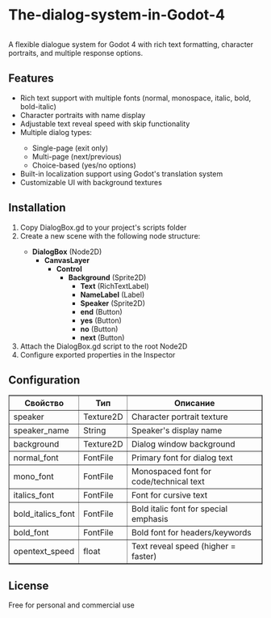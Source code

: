 # The-dialog-system-in-Godot-4

<img src="https://img.shields.io/badge/Godot-4.x-%2523478cbf" alt="">

A flexible dialogue system for Godot 4 with rich text formatting, character portraits, and multiple response options.

## Features
<ul>
  <li>Rich text support with multiple fonts (normal, monospace, italic, bold, bold-italic)</li>
  <li> Character portraits with name display</li>
  <li>Adjustable text reveal speed with skip functionality</li>
  <li>Multiple dialog types:</li>
      <ul> 
        <li>Single-page (exit only)</li>
        <li>Multi-page (next/previous)</li>
        <li>Choice-based (yes/no options)</li>
      </ul>
  <li>Built-in localization support using Godot's translation system</li>
  <li>Customizable UI with background textures</li>
</ul>

## Installation
<ol>
  <li>Copy DialogBox.gd to your project's scripts folder</li>
  <li>Create a new scene with the following node structure:</li>
<ul>
  <li>
    <strong>DialogBox</strong> (Node2D)
    <ul>
      <li>
        <strong>CanvasLayer</strong>
        <ul>
          <li>
            <strong>Control</strong>
            <ul>
              <li>
                <strong>Background</strong> (Sprite2D)
                <ul>
                  <li><strong>Text</strong> (RichTextLabel)</li>
                  <li><strong>NameLabel</strong> (Label)</li>
                  <li><strong>Speaker</strong> (Sprite2D)</li>
                  <li><strong>end</strong> (Button)</li>
                  <li><strong>yes</strong> (Button)</li>
                  <li><strong>no</strong> (Button)</li>
                  <li><strong>next</strong> (Button)</li>
                </ul>
              </li>
            </ul>
          </li>
        </ul>
      </li>
    </ul>
  </li>
</ul>
    <li>Attach the DialogBox.gd script to the root Node2D</li>
    <li>Configure exported properties in the Inspector</li>
</ol>

## Configuration

<table border="1">
  <tr>
    <th>Свойство</th>
    <th>Тип</th>
    <th>Описание</th>
  </tr>
  <tr>
    <td>speaker</td>
    <td>Texture2D</td>
    <td>Character portrait texture</td>
  </tr>
  <tr>
    <td>speaker_name</td>
    <td>String</td>
    <td>Speaker's display name</td>
  </tr>
  <tr>
    <td>background</td>
    <td>Texture2D</td>
    <td>Dialog window background</td>
  </tr>
  <tr>
    <td>normal_font</td>
    <td>FontFile</td>
    <td>Primary font for dialog text</td>
  </tr>
  <tr>
    <td>mono_font</td>
    <td>FontFile</td>
    <td>Monospaced font for code/technical text</td>
  </tr>
  <tr>
    <td>italics_font</td>
    <td>FontFile</td>
    <td>Font for cursive text</td>
  </tr>
  <tr>
    <td>bold_italics_font</td>
    <td>FontFile</td>
    <td>Bold italic font for special emphasis</td>
  </tr>
  <tr>
    <td>bold_font</td>
    <td>FontFile</td>
    <td>Bold font for headers/keywords</td>
  </tr>
  <tr>
    <td>opentext_speed</td>
    <td>float</td>
    <td>Text reveal speed (higher = faster)</td>
  </tr>
</table>

## License

Free for personal and commercial use

